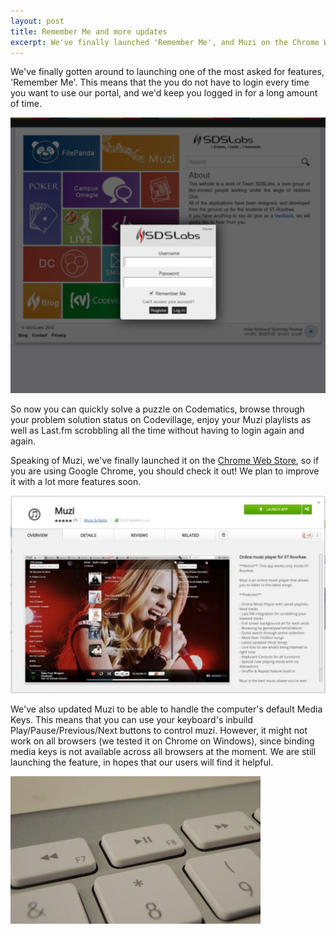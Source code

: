 ```yaml
---
layout: post
title: Remember Me and more updates
excerpt: We've finally launched 'Remember Me', and Muzi on the Chrome Web Store.
---
```

We've finally gotten around to launching one of the most asked for features, 'Remember Me'. This means that the you do not have to login every time you want to use our portal, and we'd keep you logged in for a long amount of time.

![Remember Me](/images/posts/remember.png)

So now you can quickly solve a puzzle on Codematics, browse through your problem solution status on Codevillage, enjoy your Muzi playlists as well as Last.fm scrobbling all the time without having to login again and again. 

Speaking of Muzi, we've finally launched it on the [Chrome Web Store](https://chrome.google.com/webstore/detail/apghjdamlhjnplhbahmebanbkceacmgn), so if you are using Google Chrome, you should check it out! We plan to improve it with a lot more features soon.

![Muzi on Chrome Web Store](/images/posts/muzi-chrome.jpg)

We've also updated Muzi to be able to handle the computer's default Media Keys. This means that you can use your keyboard's inbuild Play/Pause/Previous/Next buttons to control muzi. However, it might not work on all browsers (we tested it on Chrome on Windows), since binding media keys is not available across all browsers at the moment. We are still launching the feature, in hopes that our users will find it helpful.

![Media Keys Image](/images/posts/muzi-media-keys.jpg)